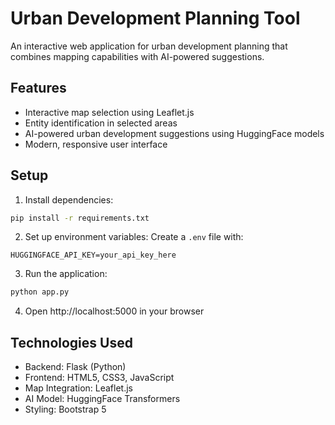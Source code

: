 # Urban Development Planning Tool

An interactive web application for urban development planning that combines mapping capabilities with AI-powered suggestions.

## Features

- Interactive map selection using Leaflet.js
- Entity identification in selected areas
- AI-powered urban development suggestions using HuggingFace models
- Modern, responsive user interface

## Setup

1. Install dependencies:
```bash
pip install -r requirements.txt
```

2. Set up environment variables:
Create a `.env` file with:
```
HUGGINGFACE_API_KEY=your_api_key_here
```

3. Run the application:
```bash
python app.py
```

4. Open http://localhost:5000 in your browser

## Technologies Used

- Backend: Flask (Python)
- Frontend: HTML5, CSS3, JavaScript
- Map Integration: Leaflet.js
- AI Model: HuggingFace Transformers
- Styling: Bootstrap 5 